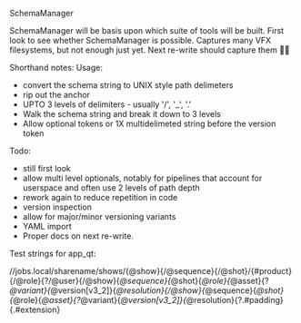 SchemaManager

SchemaManager will be basis upon which suite of tools will be built.
First look to see whether SchemaManager is possible.
Captures many VFX filesystems, but not enough just yet. Next re-write should capture them 🤞🤞

Shorthand notes:
Usage:
- convert the schema string to UNIX style path delimeters
- rip out the anchor
- UPTO 3 levels of delimiters - usually '/', '_', '.'
- Walk the schema string and break it down to 3 levels
- Allow optional tokens or 1X multidelimeted string before the version token

Todo:
- still first look
- allow multi level optionals, notably for pipelines that account for userspace and often use 2 levels of path depth
- rework again to reduce repetition in code
- version inspection
- allow for major/minor versioning variants
- YAML import
- Proper docs on next re-write.

Test strings for app_qt:

//jobs.local/sharename/shows/{@show}{/@sequence}{/@shot}/{#product}{/@role}{?/@user}{/@show}{_@sequence}{_@shot}{_@role}{_@asset}{?_@variant}{_@version[v3_2]}{_@resolution}{/@show}{_@sequence}{_@shot}{_@role}{_@asset}{?_@variant}{_@version[v3_2]}{_@resolution}{?.#padding}{.#extension}

